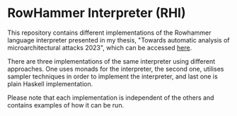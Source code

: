# RowHammer Interpreter (RHI)
This repository contains different implementations of the Rowhammer language interpreter presented in my thesis, "Towards automatic analysis of microarchitectural attacks 2023", which can be accessed 
[here](https://hdl.handle.net/10779/uos.24610929.v1). 

There are three implementations of the same interpreter using different approaches.
One uses monads for the interpreter, the second one, utilises sampler techniques in order to implement the interpreter, and last one is plain Haskell implementation.

Please note that each implementation is independent of the others and contains examples of how it can be run.